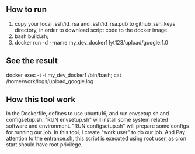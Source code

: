 ## How to run
1. copy your local .ssh/id_rsa and .ssh/id_rsa.pub to github_ssh_keys directory, in order to download script code to the docker image.
2. bash build.sh;
3. docker run -d --name my_dev_docker1 lyt123/upload/google:1.0


## See the result
docker exec -t -i my_dev_docker1 /bin/bash; cat /home/work/logs/upload_google.log


## How this tool work
In the Dockerfile, defines to use ubuntu16, and run envsetup.sh and configsetup.sh.
"RUN envsetup.sh" will install some system related software and environment.
"RUN configsetup.sh" will prepare some configs for running our job.
In this tool, I create "work user" to do our job.
And Pay attention to the entrance.sh, this script is executed using root user, as cron start should have root privilege.

